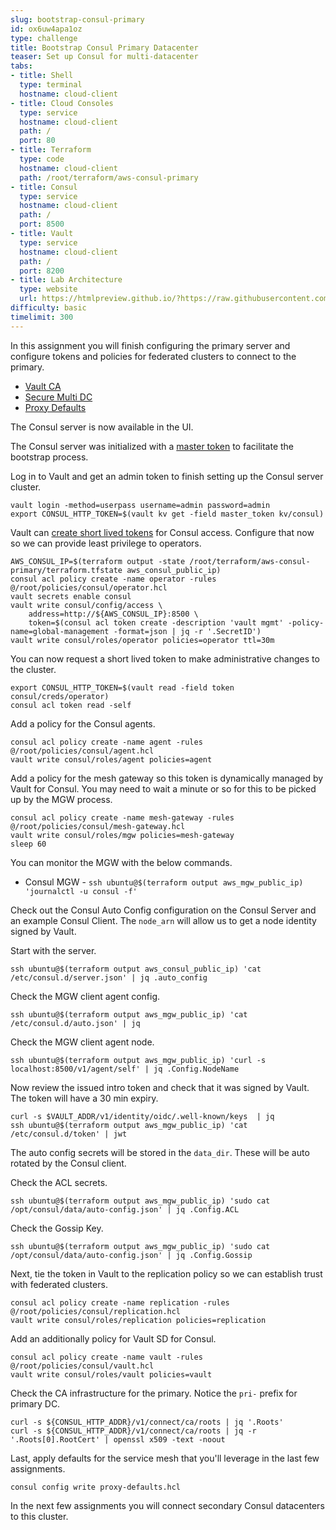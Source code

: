 ```yaml
---
slug: bootstrap-consul-primary
id: ox6uw4apa1oz
type: challenge
title: Bootstrap Consul Primary Datacenter
teaser: Set up Consul for multi-datacenter
tabs:
- title: Shell
  type: terminal
  hostname: cloud-client
- title: Cloud Consoles
  type: service
  hostname: cloud-client
  path: /
  port: 80
- title: Terraform
  type: code
  hostname: cloud-client
  path: /root/terraform/aws-consul-primary
- title: Consul
  type: service
  hostname: cloud-client
  path: /
  port: 8500
- title: Vault
  type: service
  hostname: cloud-client
  path: /
  port: 8200
- title: Lab Architecture
  type: website
  url: https://htmlpreview.github.io/?https://raw.githubusercontent.com/hashicorp/field-workshops-consul/blob/master/instruqt-tracks/multi-cloud-service-networking-with-consul/assets/diagrams/diagrams.html
difficulty: basic
timelimit: 300
---
```

In this assignment you will finish configuring the primary server
and configure tokens and policies for federated clusters to connect to the primary. <br>

* [Vault CA](https://www.consul.io/docs/connect/ca/vault)
* [Secure Multi DC](https://learn.hashicorp.com/tutorials/consul/access-control-replication-multiple-datacenters)
* [Proxy Defaults](https://www.consul.io/docs/agent/config-entries/proxy-defaults)

The Consul server is now available in the UI. <br>

The Consul server was initialized with a [master token](https://www.consul.io/docs/security/acl/acl-system#builtin-tokens)
to facilitate the bootstrap process. <br>

Log in to Vault and get an admin token to finish setting up the Consul server cluster. <br>

```
vault login -method=userpass username=admin password=admin
export CONSUL_HTTP_TOKEN=$(vault kv get -field master_token kv/consul)
```

Vault can [create short lived tokens](https://www.vaultproject.io/docs/secrets/consul) for Consul access.
Configure that now so we can provide least privilege to operators. <br>

```
AWS_CONSUL_IP=$(terraform output -state /root/terraform/aws-consul-primary/terraform.tfstate aws_consul_public_ip)
consul acl policy create -name operator -rules @/root/policies/consul/operator.hcl
vault secrets enable consul
vault write consul/config/access \
    address=http://${AWS_CONSUL_IP}:8500 \
    token=$(consul acl token create -description 'vault mgmt' -policy-name=global-management -format=json | jq -r '.SecretID')
vault write consul/roles/operator policies=operator ttl=30m
```

You can now request a short lived token to make administrative changes to the cluster. <br>

```
export CONSUL_HTTP_TOKEN=$(vault read -field token consul/creds/operator)
consul acl token read -self
```

Add a policy for the Consul agents. <br>

```
consul acl policy create -name agent -rules @/root/policies/consul/agent.hcl
vault write consul/roles/agent policies=agent
```

Add a policy for the mesh gateway so this token is dynamically managed by Vault for Consul.
You may need to wait a minute or so for this to be picked up by the MGW process.

```
consul acl policy create -name mesh-gateway -rules @/root/policies/consul/mesh-gateway.hcl
vault write consul/roles/mgw policies=mesh-gateway
sleep 60
```
You can monitor the MGW with the below commands. <br>

* Consul MGW - `ssh ubuntu@$(terraform output aws_mgw_public_ip) 'journalctl -u consul -f'`

Check out the Consul Auto Config configuration on the Consul Server and an example Consul Client.  The `node_arn` will allow us to get a node identity signed by Vault.

Start with the server. <br>

```
ssh ubuntu@$(terraform output aws_consul_public_ip) 'cat /etc/consul.d/server.json' | jq .auto_config
```

Check the MGW client agent config. <br>

```
ssh ubuntu@$(terraform output aws_mgw_public_ip) 'cat /etc/consul.d/auto.json' | jq
```

Check the MGW client agent node.

```
ssh ubuntu@$(terraform output aws_mgw_public_ip) 'curl -s localhost:8500/v1/agent/self' | jq .Config.NodeName
```

Now review the issued intro token and check that it was signed by Vault. The token will have a 30 min expiry.

```
curl -s $VAULT_ADDR/v1/identity/oidc/.well-known/keys  | jq
ssh ubuntu@$(terraform output aws_mgw_public_ip) 'cat /etc/consul.d/token' | jwt
```

The auto config secrets will be stored in the `data_dir`. These will be auto rotated by the Consul client. <br>

Check the ACL secrets. <br>

```
ssh ubuntu@$(terraform output aws_mgw_public_ip) 'sudo cat /opt/consul/data/auto-config.json' | jq .Config.ACL
```

Check the Gossip Key. <br>

```
ssh ubuntu@$(terraform output aws_mgw_public_ip) 'sudo cat /opt/consul/data/auto-config.json' | jq .Config.Gossip
```

Next, tie the token in Vault to the replication policy so we can establish trust with federated clusters. <br>

```
consul acl policy create -name replication -rules @/root/policies/consul/replication.hcl
vault write consul/roles/replication policies=replication
```

Add an additionally policy for Vault SD for Consul.

```
consul acl policy create -name vault -rules @/root/policies/consul/vault.hcl
vault write consul/roles/vault policies=vault
```

Check the CA infrastructure for the primary. Notice the `pri-` prefix for primary DC. <br>

```
curl -s ${CONSUL_HTTP_ADDR}/v1/connect/ca/roots | jq '.Roots'
curl -s ${CONSUL_HTTP_ADDR}/v1/connect/ca/roots | jq -r '.Roots[0].RootCert' | openssl x509 -text -noout
```

Last, apply defaults for the service mesh that you'll leverage in the last few assignments. <br>

```
consul config write proxy-defaults.hcl
```

In the next few assignments you will connect secondary Consul datacenters to this cluster.
